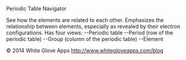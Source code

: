Periodic Table Navigator

See how the elements are related to each other. Emphasizes the relationship between elements, especially as revealed by their electron configurations. Has four views:
--Periodic table
--Period (row of the periodic table)
--Group (column of the periodic table)
--Element

© 2014 White Glove Apps
http://www.whitegloveapps.com/blog